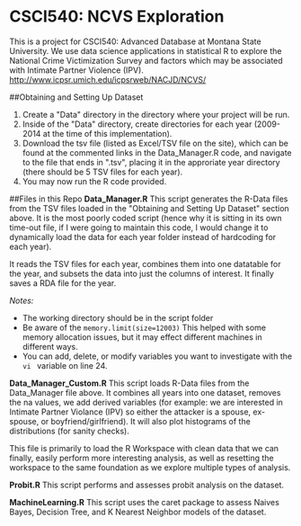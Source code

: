 # CSCI540: NCVS Exploration
This is a project for CSCI540: Advanced Database at Montana State University. We use data science applications in statistical R to explore the National Crime Victimization Survey and factors which may be associated with Intimate Partner Violence (IPV). http://www.icpsr.umich.edu/icpsrweb/NACJD/NCVS/  

##Obtaining and Setting Up Dataset 
1. Create a "Data" directory in the directory where your project will be run. 
2. Inside of the "Data" directory, create directories for each year (2009-2014 at the time of this implementation). 
3. Download the tsv file (listed as Excel/TSV file on the site), which can be found at the commented links in the Data_Manager.R code, and navigate to the file that ends in ".tsv", placing it in the approriate year directory (there should be 5 TSV files for each year).
4. You may now run the R code provided.

##Files in this Repo
**Data_Manager.R**
This script generates the R-Data files from the TSV files loaded in the "Obtaining and Setting Up Dataset" section above. It is the most poorly coded script (hence why it is sitting in its own time-out file, if I were going to maintain this code, I would change it to dynamically load the data for each year folder instead of hardcoding for each year). 

It reads the TSV files for each year, combines them into one datatable for the year, and subsets the data into just the columns of interest. It finally saves a RDA file for the year.  

*Notes:*
 * The working directory should be in the script folder
 * Be aware of the <code>memory.limit(size=12003)</code> This helped with some memory allocation issues, but it may effect different machines in different ways. 
 * You can add, delete, or modify variables you want to investigate with the <code> vi </code> variable on line 24.


**Data_Manager_Custom.R**
This script loads R-Data files from the Data_Manager file above. It combines all years into one dataset, removes the na values, we add derived variables (for example: we are interested in Intimate Partner Violance (IPV) so either the attacker is a spouse, ex-spouse, or boyfriend/girlfriend). It will also plot histograms of the distributions (for sanity checks). 

This file is primarily to load the R Workspace with clean data that we can finally, easily perform more interesting analysis, as well as resetting the workspace to the same foundation as we explore multiple types of analysis.


**Probit.R**
This script performs and assesses probit analysis on the dataset.

**MachineLearning.R**
This script uses the caret package to assess Naives Bayes, Decision Tree, and K Nearest Neighbor models of the dataset.  

